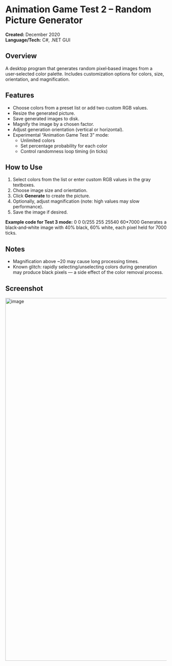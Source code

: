 # Animation Game Test 2 – Random Picture Generator

**Created:** December 2020  
**Language/Tech:** C#, .NET GUI

## Overview
A desktop program that generates random pixel‑based images from a user‑selected color palette. Includes customization options for colors, size, orientation, and magnification.

## Features
- Choose colors from a preset list or add two custom RGB values.
- Resize the generated picture.
- Save generated images to disk.
- Magnify the image by a chosen factor.
- Adjust generation orientation (vertical or horizontal).
- Experimental “Animation Game Test 3” mode:
  - Unlimited colors
  - Set percentage probability for each color
  - Control randomness loop timing (in ticks)

## How to Use
1. Select colors from the list or enter custom RGB values in the gray textboxes.
2. Choose image size and orientation.
3. Click **Generate** to create the picture.
4. Optionally, adjust magnification (note: high values may slow performance).
5. Save the image if desired.

**Example code for Test 3 mode:**
0 0 0/255 255 25540 60*7000
Generates a black‑and‑white image with 40% black, 60% white, each pixel held for 7000 ticks.

## Notes
- Magnification above ~20 may cause long processing times.
- Known glitch: rapidly selecting/unselecting colors during generation may produce black pixels — a side effect of the color removal process.

## Screenshot

<img width="1919" height="1134" alt="image" src="https://github.com/user-attachments/assets/ea5d4673-3c16-470a-9b45-247ce0d1430b" />
